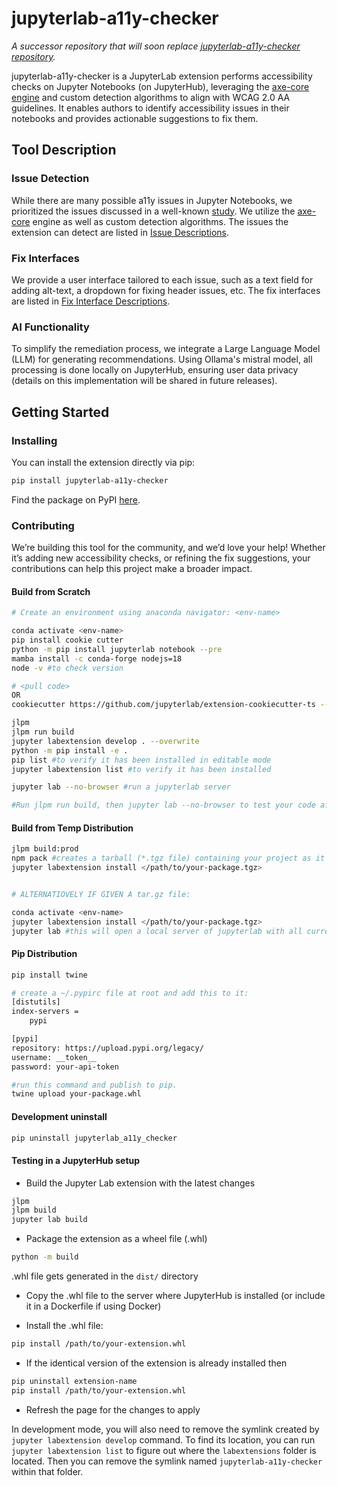 # jupyterlab-a11y-checker

*A successor repository that will soon replace [jupyterlab-a11y-checker repository](https://github.com/berkeley-dsep-infra/jupyterlab-a11y-checker).*

jupyterlab-a11y-checker is a JupyterLab extension performs accessibility checks on Jupyter Notebooks (on JupyterHub), leveraging the [axe-core engine](https://github.com/dequelabs/axe-core) and custom detection algorithms to align with WCAG 2.0 AA guidelines. It enables authors to identify accessibility issues in their notebooks and provides actionable suggestions to fix them.

## Tool Description

### Issue Detection
While there are many possible a11y issues in Jupyter Notebooks, we prioritized the issues discussed in a well-known [study](https://dl.acm.org/doi/pdf/10.1145/3597638.3608417). We utilize the [axe-core](https://github.com/dequelabs/axe-core) engine as well as custom detection algorithms. The issues the extension can detect are listed in [Issue Descriptions](./doc/rules.md).

### Fix Interfaces
We provide a user interface tailored to each issue, such as a text field for adding alt-text, a dropdown for fixing header issues, etc. The fix interfaces are listed in [Fix Interface Descriptions](./doc/fix-intefaces.md).

### AI Functionality
To simplify the remediation process, we integrate a Large Language Model (LLM) for generating recommendations. Using Ollama's mistral model, all processing is done locally on JupyterHub, ensuring user data privacy (details on this implementation will be shared in future releases).


## Getting Started

### Installing
You can install the extension directly via pip:

```bash
pip install jupyterlab-a11y-checker
```
Find the package on PyPI [here](https://pypi.org/project/jupyterlab-a11y-checker/).


### Contributing

We’re building this tool for the community, and we’d love your help! Whether it’s adding new accessibility checks, or refining the fix suggestions, your contributions can help this project make a broader impact.

#### Build from Scratch

```bash
# Create an environment using anaconda navigator: <env-name>

conda activate <env-name>
pip install cookie cutter
python -m pip install jupyterlab notebook --pre
mamba install -c conda-forge nodejs=18
node -v #to check version

# <pull code>
OR
cookiecutter https://github.com/jupyterlab/extension-cookiecutter-ts --checkout 4.0

jlpm
jlpm run build
jupyter labextension develop . --overwrite
python -m pip install -e .
pip list #to verify it has been installed in editable mode
jupyter labextension list #to verify it has been installed

jupyter lab --no-browser #run a jupyterlab server

#Run jlpm run build, then jupyter lab --no-browser to test your code after each change
```

#### Build from Temp Distribution

```bash
jlpm build:prod
npm pack #creates a tarball (*.tgz file) containing your project as it would be uploaded to the npm registry. This file can be shared and installed locally.
jupyter labextension install </path/to/your-package.tgz>


# ALTERNATIOVELY IF GIVEN A tar.gz file:

conda activate <env-name>
jupyter labextension install </path/to/your-package.tgz>
jupyter lab #this will open a local server of jupyterlab with all current extensions installed.
```

#### Pip Distribution
```bash
pip install twine

# create a ~/.pypirc file at root and add this to it:
[distutils]
index-servers =
	pypi

[pypi]
repository: https://upload.pypi.org/legacy/
username: __token__
password: your-api-token

#run this command and publish to pip.
twine upload your-package.whl
```

#### Development uninstall

```bash
pip uninstall jupyterlab_a11y_checker
```

#### Testing in a JupyterHub setup

- Build the Jupyter Lab extension with the latest changes

```bash
jlpm 
jlpm build
jupyter lab build
```
- Package the extension as a wheel file (.whl)

```bash
python -m build
```
.whl file gets generated in the `dist/` directory

- Copy the .whl file to the server where JupyterHub is installed (or include it in a Dockerfile if using Docker)

- Install the .whl file:

```bash
pip install /path/to/your-extension.whl
```

- If the identical version of the extension is already installed then

```bash
pip uninstall extension-name
pip install /path/to/your-extension.whl
```

- Refresh the page for the changes to apply

In development mode, you will also need to remove the symlink created by `jupyter labextension develop`
command. To find its location, you can run `jupyter labextension list` to figure out where the `labextensions`
folder is located. Then you can remove the symlink named `jupyterlab-a11y-checker` within that folder.





